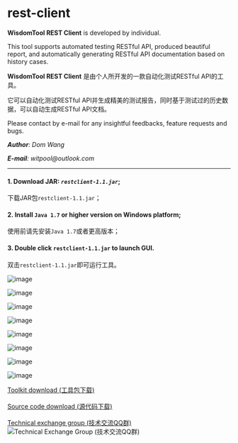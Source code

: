 # rest-client
**WisdomTool REST Client** is developed by individual.  

This tool supports automated testing RESTful API, produced beautiful report, and automatically generating RESTful API documentation based on history cases. 

**WisdomTool REST Client** 是由个人所开发的一款自动化测试RESTful API的工具。

它可以自动化测试RESTful API并生成精美的测试报告，同时基于测试过的历史数据，可以自动生成RESTful API文档。

Please contact by e-mail for any insightful feedbacks, feature requests and bugs.  

_**Author**: Dom Wang_ 

_**E-mail**: witpool@outlook.com_

---------------------------------------------------------------------------------------------------------------------

#### 1. Download JAR: *`restclient-1.1.jar`*;
   下载JAR包`restclient-1.1.jar`；

#### 2. Install `Java 1.7` or higher version on Windows platform;
   使用前请先安装`Java 1.7`或者更高版本；

#### 3. Double click `restclient-1.1.jar` to launch GUI.
   双击`restclient-1.1.jar`即可运行工具。

![image](https://github.com/wisdomtool/rest-client/blob/master/images/Image_1.png)

![image](https://github.com/wisdomtool/rest-client/blob/master/images/Image_2.png)

![image](https://github.com/wisdomtool/rest-client/blob/master/images/Image_3.png)

![image](https://github.com/wisdomtool/rest-client/blob/master/images/Image_4.png)

![image](https://github.com/wisdomtool/rest-client/blob/master/images/Image_5.png)

![image](https://github.com/wisdomtool/rest-client/blob/master/images/Image_6.png)

![image](https://github.com/wisdomtool/rest-client/blob/master/images/Image_7.png)

![image](https://github.com/wisdomtool/rest-client/blob/master/images/Image_8.png)

[Toolkit download     (工具包下载)](https://github.com/wisdomtool/rest-client/blob/master/restclient-1.1.jar)<br/><br/>
[Source code download (源代码下载)](https://github.com/wisdomtool/rest-client/blob/master/WisdomTool-RESTClient-V1.1.zip)<br/><br/>
[Technical exchange group (技术交流QQ群)](https://github.com/wisdomtool/rest-client/blob/master/images/qq-group.png)<br/>
![Technical Exchange Group (技术交流QQ群)](https://github.com/wisdomtool/rest-client/blob/master/images/qq-group.png)
